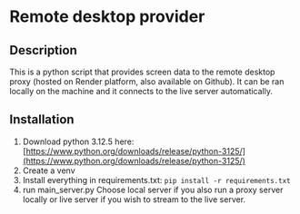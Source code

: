 # Remote desktop provider

## Description
This is a python script that provides screen data to the remote desktop proxy (hosted on Render platform, also available on Github). It can be ran locally on the machine and it connects to the live server automatically.
## Installation
1. Download python 3.12.5 here: [https://www.python.org/downloads/release/python-3125/](https://www.python.org/downloads/release/python-3125/)
2. Create a venv
3. Install everything in requirements.txt: ```pip install -r requirements.txt```
4. run main_server.py
Choose local server if you also run a proxy server locally or live server if you wish to stream to the live server.